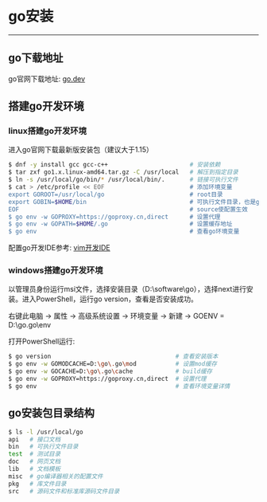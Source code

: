# go安装
---

## go下载地址

go官网下载地址: [go.dev](https://go.dev/)

## 搭建go开发环境

### linux搭建go开发环境

进入go官网下载最新版安装包（建议大于1.15）

```bash
$ dnf -y install gcc gcc-c++                       # 安装依赖
$ tar zxf go1.x.linux-amd64.tar.gz -C /usr/local   # 解压到指定目录
$ ln -s /usr/local/go/bin/* /usr/local/bin/.       # 链接可执行文件
$ cat > /etc/profile << EOF                        # 添加环境变量
export GOROOT=/usr/local/go                        # root目录
export GOBIN=$HOME/bin                             # 可执行文件目录，也是go程序安装目录
EOF                                                # source使配置生效
$ go env -w GOPROXY=https://goproxy.cn,direct      # 设置代理
$ go env -w GOPATH=$HOME/.go                       # 设置缓存地址
$ go env                                           # 查看go环境变量
```

配置go开发IDE参考: [vim开发IDE](https://book.mjiee.top/linux/linux/1-linux-ji-chu/1.3-wen-ben-bian-ji.html)

### windows搭建go开发环境

以管理员身份运行msi文件，选择安装目录（D:\software\go），选择next进行安装。进入PowerShell，运行go version，查看是否安装成功。

右键此电脑 -&gt; 属性 -&gt; 高级系统设置 -&gt; 环境变量 -&gt; 新建 -&gt; GOENV = D:\go\.go\env

打开PowerShell运行:

```bash
$ go version                                   # 查看安装版本
$ go env -w GOMODCACHE=D:\go\.go\mod           # 设置mod缓存
$ go env -w GOCACHE=D:\go\.go\cache            # build缓存
$ go env -w GOPROXY=https://goproxy.cn,direct  # 设置代理
$ go env                                       # 查看环境变量详情
```

## go安装包目录结构

```bash
$ ls -l /usr/local/go
api   # 接口文档
bin   # 可执行文件目录
test  # 测试目录
doc   # 网页文档
lib   # 文档模板
misc  # go编译器相关的配置文件
pkg   # 库文件目录
src   # 源码文件和标准库源码文件目录
```

